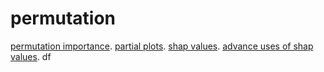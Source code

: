# permutation
[permutation importance](https://www.kaggle.com/rudrakumawat22/exercise-permutation-importance).
[partial plots](https://www.kaggle.com/rudrakumawat22/exercise-partial-plots).
[shap values](https://www.kaggle.com/rudrakumawat22/exercise-shap-values).
[advance uses of shap values](https://www.kaggle.com/rudrakumawat22/exercise-advanced-uses-of-shap-values).
df
